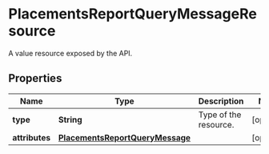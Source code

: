 

# PlacementsReportQueryMessageResource

A value resource exposed by the API.

## Properties

| Name | Type | Description | Notes |
|------------ | ------------- | ------------- | -------------|
|**type** | **String** | Type of the resource. |  [optional] |
|**attributes** | [**PlacementsReportQueryMessage**](PlacementsReportQueryMessage.md) |  |  [optional] |



